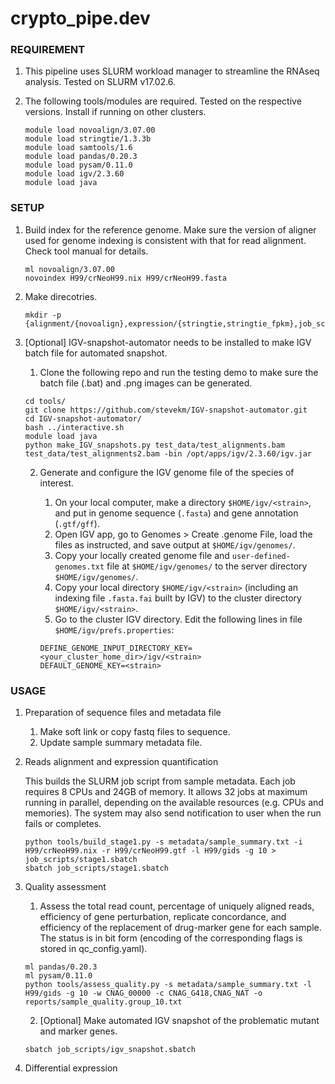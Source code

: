 # crypto_pipe.dev

### REQUIREMENT
1. This pipeline uses SLURM workload manager to streamline the RNAseq analysis. Tested on SLURM v17.02.6.

2. The following tools/modules are required. Tested on the respective versions. Install if running on other clusters. 

	```
	module load novoalign/3.07.00
	module load stringtie/1.3.3b  
	module load samtools/1.6
	module load pandas/0.20.3
	module load pysam/0.11.0
	module load igv/2.3.60
	module load java
	```

### SETUP
	
1. Build index for the reference genome. Make sure the version of aligner used for genome indexing is consistent with that for read alignment. Check tool manual for details.
	
	```
	ml novoalign/3.07.00
	novoindex H99/crNeoH99.nix H99/crNeoH99.fasta 
	```

2. Make direcotries. 

	```
	mkdir -p {alignment/{novoalign},expression/{stringtie,stringtie_fpkm},job_scripts,log,reports,sequence}
	```

3. [Optional] IGV-snapshot-automator needs to be installed to make IGV batch file for automated snapshot. 

	1. Clone the following repo and run the testing demo to make sure the batch file (.bat) and .png images can be generated.

	```
	cd tools/
	git clone https://github.com/stevekm/IGV-snapshot-automator.git
	cd IGV-snapshot-automator/
	bash ../interactive.sh
	module load java
	python make_IGV_snapshots.py test_data/test_alignments.bam test_data/test_alignments2.bam -bin /opt/apps/igv/2.3.60/igv.jar
	```

	2. Generate and configure the IGV genome file of the species of interest. 

		1. On your local computer, make a directory `$HOME/igv/<strain>`, and put in genome sequence (`.fasta`) and gene annotation (`.gtf/gff`).
		2. Open IGV app, go to Genomes > Create .genome File, load the files as instructed, and save output at `$HOME/igv/genomes/`.
		3. Copy your locally created genome file and `user-defined-genomes.txt` file at `$HOME/igv/genomes/` to the server directory `$HOME/igv/genomes/`. 
		4. Copy your local directory `$HOME/igv/<strain>` (including an indexing file `.fasta.fai` built by IGV) to the cluster directory `$HOME/igv/<strain>`.
		5. Go to the cluster IGV directory. Edit the following lines in file `$HOME/igv/prefs.properties`:

		```
		DEFINE_GENOME_INPUT_DIRECTORY_KEY=<your_cluster_home_dir>/igv/<strain>
		DEFAULT_GENOME_KEY=<strain>
		```


### USAGE

1. Preparation of sequence files and metadata file 
	
	1. Make soft link or copy fastq files to sequence.
	2. Update sample summary metadata file.

2. Reads alignment and expression quantification
	
	This builds the SLURM job script from sample metadata. Each job requires 8 CPUs and 24GB of memory. It allows 32 jobs at maximum running in parallel, depending on the available resources (e.g. CPUs and memories). The system may also send notification to user when the run fails or completes.
	
	```
	python tools/build_stage1.py -s metadata/sample_summary.txt -i H99/crNeoH99.nix -r H99/crNeoH99.gtf -l H99/gids -g 10 > job_scripts/stage1.sbatch
	sbatch job_scripts/stage1.sbatch
	```

3. Quality assessment

	1. Assess the total read count, percentage of uniquely aligned reads, efficiency of gene perturbation, replicate concordance, and efficiency of the replacement of drug-marker gene for each sample. The status is in bit form (encoding of the corresponding flags is stored in qc_config.yaml).
	
	```
	ml pandas/0.20.3
	ml pysam/0.11.0
	python tools/assess_quality.py -s metadata/sample_summary.txt -l H99/gids -g 10 -w CNAG_00000 -c CNAG_G418,CNAG_NAT -o reports/sample_quality.group_10.txt
	```

	2. [Optional] Make automated IGV snapshot of the problematic mutant and marker genes.

	```
	sbatch job_scripts/igv_snapshot.sbatch
	```

4. Differential expression  

